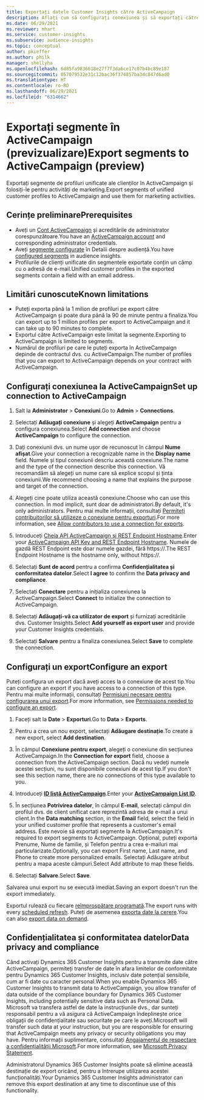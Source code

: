 ```yaml
---
title: Exportați datele Customer Insights către ActiveCampaign
description: Aflați cum să configurați conexiunea și să exportați către ActiveCampaign.
ms.date: 06/29/2021
ms.reviewer: mhart
ms.service: customer-insights
ms.subservice: audience-insights
ms.topic: conceptual
author: pkieffer
ms.author: philk
manager: shellyha
ms.openlocfilehash: 6d85fa9836618e27f7f3da6ce17c07b4bc89e187
ms.sourcegitcommit: 057079532e31c12bac36f374857ba3dc847d6ad0
ms.translationtype: HT
ms.contentlocale: ro-RO
ms.lasthandoff: 06/29/2021
ms.locfileid: "6314662"
---
```

# <a name="export-segments-to-activecampaign-preview"></a><span data-ttu-id="bb2b8-103">Exportați segmente în ActiveCampaign (previzualizare)</span><span class="sxs-lookup"><span data-stu-id="bb2b8-103">Export segments to ActiveCampaign (preview)</span></span>

<span data-ttu-id="bb2b8-104">Exportați segmente de profiluri unificate ale clienților în ActiveCampaign și folosiți-le pentru activități de marketing.</span><span class="sxs-lookup"><span data-stu-id="bb2b8-104">Export segments of unified customer profiles to ActiveCampaign and use them for marketing activities.</span></span>

## <a name="prerequisites"></a><span data-ttu-id="bb2b8-105">Cerințe preliminare</span><span class="sxs-lookup"><span data-stu-id="bb2b8-105">Prerequisites</span></span>

-   <span data-ttu-id="bb2b8-106">Aveți un [Cont ActiveCampaign](https://www.activecampaign.com/) și acreditările de administrator corespunzătoare.</span><span class="sxs-lookup"><span data-stu-id="bb2b8-106">You have an [ActiveCampaign account](https://www.activecampaign.com/) and corresponding administrator credentials.</span></span>
-   <span data-ttu-id="bb2b8-107">Aveți [segmente configurate](segments.md) în Detalii despre audiență.</span><span class="sxs-lookup"><span data-stu-id="bb2b8-107">You have [configured segments](segments.md) in audience insights.</span></span>
-   <span data-ttu-id="bb2b8-108">Profilurile de clienți unificate din segmentele exportate conțin un câmp cu o adresă de e-mail.</span><span class="sxs-lookup"><span data-stu-id="bb2b8-108">Unified customer profiles in the exported segments contain a field with an email address.</span></span>

## <a name="known-limitations"></a><span data-ttu-id="bb2b8-109">Limitări cunoscute</span><span class="sxs-lookup"><span data-stu-id="bb2b8-109">Known limitations</span></span>

- <span data-ttu-id="bb2b8-110">Puteți exporta până la 1 milion de profiluri pe export către ActiveCampaign și poate dura până la 90 de minute pentru a finaliza.</span><span class="sxs-lookup"><span data-stu-id="bb2b8-110">You can export up to 1 million profiles per export to ActiveCampaign and it can take up to 90 minutes to complete.</span></span>
- <span data-ttu-id="bb2b8-111">Exportul către ActiveCampaign este limitat la segmente.</span><span class="sxs-lookup"><span data-stu-id="bb2b8-111">Exporting to ActiveCampaign is limited to segments.</span></span>
- <span data-ttu-id="bb2b8-112">Numărul de profiluri pe care le puteți exporta în ActiveCampaign depinde de contractul dvs. cu ActiveCampaign.</span><span class="sxs-lookup"><span data-stu-id="bb2b8-112">The number of profiles that you can export to ActiveCampaign depends on your contract with ActiveCampaign.</span></span>

## <a name="set-up-connection-to-activecampaign"></a><span data-ttu-id="bb2b8-113">Configurați conexiunea la ActiveCampaign</span><span class="sxs-lookup"><span data-stu-id="bb2b8-113">Set up connection to ActiveCampaign</span></span>

1. <span data-ttu-id="bb2b8-114">Salt la **Administrator** > **Conexiuni**.</span><span class="sxs-lookup"><span data-stu-id="bb2b8-114">Go to **Admin** > **Connections**.</span></span>

1. <span data-ttu-id="bb2b8-115">Selectați **Adăugați conexiune** și alegeți **ActiveCampaign** pentru a configura conexiunea.</span><span class="sxs-lookup"><span data-stu-id="bb2b8-115">Select **Add connection** and choose **ActiveCampaign** to configure the connection.</span></span>

1. <span data-ttu-id="bb2b8-116">Dați conexiunii dvs. un nume ușor de recunoscut în câmpul **Nume afișat**.</span><span class="sxs-lookup"><span data-stu-id="bb2b8-116">Give your connection a recognizable name in the **Display name** field.</span></span> <span data-ttu-id="bb2b8-117">Numele și tipul conexiunii descriu această conexiune.</span><span class="sxs-lookup"><span data-stu-id="bb2b8-117">The name and the type of the connection describe this connection.</span></span> <span data-ttu-id="bb2b8-118">Vă recomandăm să alegeți un nume care să explice scopul și ținta conexiunii.</span><span class="sxs-lookup"><span data-stu-id="bb2b8-118">We recommend choosing a name that explains the purpose and target of the connection.</span></span>

1. <span data-ttu-id="bb2b8-119">Alegeți cine poate utiliza această conexiune.</span><span class="sxs-lookup"><span data-stu-id="bb2b8-119">Choose who can use this connection.</span></span> <span data-ttu-id="bb2b8-120">În mod implicit, sunt doar de administratori.</span><span class="sxs-lookup"><span data-stu-id="bb2b8-120">By default, it's only administrators.</span></span> <span data-ttu-id="bb2b8-121">Pentru mai multe informații, consultați [Permiteți contribuitorilor să utilizeze o conexiune pentru exporturi](connections.md#allow-contributors-to-use-a-connection-for-exports).</span><span class="sxs-lookup"><span data-stu-id="bb2b8-121">For more information, see [Allow contributors to use a connection for exports](connections.md#allow-contributors-to-use-a-connection-for-exports).</span></span>

1. <span data-ttu-id="bb2b8-122">Introduceți [Cheia API ActiveCampaign și REST Endpoint Hostname](https://help.activecampaign.com/hc/articles/207317590-Getting-started-with-the-API#how-to-obtain-your-activecampaign-api-url-and-key).</span><span class="sxs-lookup"><span data-stu-id="bb2b8-122">Enter your [ActiveCampaign API Key and REST Endpoint Hostname](https://help.activecampaign.com/hc/articles/207317590-Getting-started-with-the-API#how-to-obtain-your-activecampaign-api-url-and-key).</span></span> <span data-ttu-id="bb2b8-123">Numele de gazdă REST Endpoint este doar numele gazdei, fără https://.</span><span class="sxs-lookup"><span data-stu-id="bb2b8-123">The REST Endpoint Hostname is the hostname only, without https://.</span></span> 

1. <span data-ttu-id="bb2b8-124">Selectați **Sunt de acord** pentru a confirma **Confidențialitatea și conformitatea datelor**.</span><span class="sxs-lookup"><span data-stu-id="bb2b8-124">Select **I agree** to confirm the **Data privacy and compliance**.</span></span>

1. <span data-ttu-id="bb2b8-125">Selectați **Conectare** pentru a inițializa conexiunea la ActiveCampaign.</span><span class="sxs-lookup"><span data-stu-id="bb2b8-125">Select **Connect** to initialize the connection to ActiveCampaign.</span></span>

1. <span data-ttu-id="bb2b8-126">Selectați **Adăugați-vă ca utilizator de export** și furnizați acreditările dvs. Customer Insights.</span><span class="sxs-lookup"><span data-stu-id="bb2b8-126">Select **Add yourself as export user** and provide your Customer Insights credentials.</span></span>

1. <span data-ttu-id="bb2b8-127">Selectați **Salvare** pentru a finaliza conexiunea.</span><span class="sxs-lookup"><span data-stu-id="bb2b8-127">Select **Save** to complete the connection.</span></span>

## <a name="configure-an-export"></a><span data-ttu-id="bb2b8-128">Configurați un export</span><span class="sxs-lookup"><span data-stu-id="bb2b8-128">Configure an export</span></span>

<span data-ttu-id="bb2b8-129">Puteți configura un export dacă aveți acces la o conexiune de acest tip.</span><span class="sxs-lookup"><span data-stu-id="bb2b8-129">You can configure an export if you have access to a connection of this type.</span></span> <span data-ttu-id="bb2b8-130">Pentru mai multe informații, consultați [Permisiuni necesare pentru configurarea unui export](export-destinations.md#set-up-a-new-export).</span><span class="sxs-lookup"><span data-stu-id="bb2b8-130">For more information, see [Permissions needed to configure an export](export-destinations.md#set-up-a-new-export).</span></span>

1. <span data-ttu-id="bb2b8-131">Faceți salt la **Date** > **Exporturi**.</span><span class="sxs-lookup"><span data-stu-id="bb2b8-131">Go to **Data** > **Exports**.</span></span>

1. <span data-ttu-id="bb2b8-132">Pentru a crea un nou export, selectați **Adăugare destinație**.</span><span class="sxs-lookup"><span data-stu-id="bb2b8-132">To create a new export, select **Add destination**.</span></span>

1. <span data-ttu-id="bb2b8-133">În câmpul **Conexiune pentru export**, alegeți o conexiune din secțiunea ActiveCampaign.</span><span class="sxs-lookup"><span data-stu-id="bb2b8-133">In the **Connection for export** field, choose a connection from the ActiveCampaign section.</span></span> <span data-ttu-id="bb2b8-134">Dacă nu vedeți numele acestei secțiuni, nu sunt disponibile conexiuni de acest tip.</span><span class="sxs-lookup"><span data-stu-id="bb2b8-134">If you don't see this section name, there are no connections of this type available to you.</span></span>

1. <span data-ttu-id="bb2b8-135">Introduceți [**ID listă ActiveCampaign**](https://help.activecampaign.com/hc/articles/360000030559-How-to-create-a-list-in-ActiveCampaign).</span><span class="sxs-lookup"><span data-stu-id="bb2b8-135">Enter your [**ActiveCampaign List ID**](https://help.activecampaign.com/hc/articles/360000030559-How-to-create-a-list-in-ActiveCampaign).</span></span>    

3. <span data-ttu-id="bb2b8-136">În secțiunea **Potrivirea datelor**, în câmpul **E-mail**, selectați câmpul din profilul dvs. de client unificat care reprezintă adresa de e-mail a unui client.</span><span class="sxs-lookup"><span data-stu-id="bb2b8-136">In the **Data matching** section, in the **Email** field, select the field in your unified customer profile that represents a customer's email address.</span></span> <span data-ttu-id="bb2b8-137">Este nevoie să exportați segmente la ActiveCampaign.</span><span class="sxs-lookup"><span data-stu-id="bb2b8-137">It's required to export segments to ActiveCampaign.</span></span> <span data-ttu-id="bb2b8-138">Opțional, puteți exporta Prenume, Nume de familie, și Telefon pentru a crea e-mailuri mai particularizate.</span><span class="sxs-lookup"><span data-stu-id="bb2b8-138">Optionally, you can export First name, Last name, and Phone to create more personalized emails.</span></span> <span data-ttu-id="bb2b8-139">Selectați Adăugare atribut pentru a mapa aceste câmpuri.</span><span class="sxs-lookup"><span data-stu-id="bb2b8-139">Select Add attribute to map these fields.</span></span>

1. <span data-ttu-id="bb2b8-140">Selectați **Salvare**.</span><span class="sxs-lookup"><span data-stu-id="bb2b8-140">Select **Save**.</span></span>

<span data-ttu-id="bb2b8-141">Salvarea unui export nu se execută imediat.</span><span class="sxs-lookup"><span data-stu-id="bb2b8-141">Saving an export doesn't run the export immediately.</span></span>

<span data-ttu-id="bb2b8-142">Exportul rulează cu fiecare [reîmprospătare programată](system.md#schedule-tab).</span><span class="sxs-lookup"><span data-stu-id="bb2b8-142">The export runs with every [scheduled refresh](system.md#schedule-tab).</span></span> <span data-ttu-id="bb2b8-143">Puteți de asemenea [exporta date la cerere](export-destinations.md#run-exports-on-demand).</span><span class="sxs-lookup"><span data-stu-id="bb2b8-143">You can also [export data on demand](export-destinations.md#run-exports-on-demand).</span></span> 


## <a name="data-privacy-and-compliance"></a><span data-ttu-id="bb2b8-144">Confidențialitatea și conformitatea datelor</span><span class="sxs-lookup"><span data-stu-id="bb2b8-144">Data privacy and compliance</span></span>

<span data-ttu-id="bb2b8-145">Când activați Dynamics 365 Customer Insights pentru a transmite date către ActiveCampaign, permiteți transfer de date în afara limitelor de conformitate pentru Dynamics 365 Customer Insights, inclusiv date potențial sensibile, cum ar fi date cu caracter personal.</span><span class="sxs-lookup"><span data-stu-id="bb2b8-145">When you enable Dynamics 365 Customer Insights to transmit data to ActiveCampaign, you allow transfer of data outside of the compliance boundary for Dynamics 365 Customer Insights, including potentially sensitive data such as Personal Data.</span></span> <span data-ttu-id="bb2b8-146">Microsoft va transfera astfel de date la instrucțiunile dvs., dar sunteți responsabil pentru a vă asigura că ActiveCampaign îndeplinește orice obligații de confidențialitate sau securitate pe care le aveți.</span><span class="sxs-lookup"><span data-stu-id="bb2b8-146">Microsoft will transfer such data at your instruction, but you are responsible for ensuring that ActiveCampaign meets any privacy or security obligations you may have.</span></span> <span data-ttu-id="bb2b8-147">Pentru informații suplimentare, consultați [Angajamentul de respectare a confidențialității Microsoft](https://go.microsoft.com/fwlink/?linkid=396732).</span><span class="sxs-lookup"><span data-stu-id="bb2b8-147">For more information, see [Microsoft Privacy Statement](https://go.microsoft.com/fwlink/?linkid=396732).</span></span>

<span data-ttu-id="bb2b8-148">Administratorul Dynamics 365 Customer Insights poate să elimine această destinație de export oricând, pentru a întrerupe utilizarea acestei funcționalități.</span><span class="sxs-lookup"><span data-stu-id="bb2b8-148">Your Dynamics 365 Customer Insights administrator can remove this export destination at any time to discontinue use of this functionality.</span></span>
